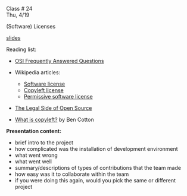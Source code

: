 
<div class="lecture2">
<div class="column_date">

Class # 24 <br>
Thu, 4/19

</div>

<div class="column_materials">
<p markdown="block">

(Software) Licenses

[slides](slides/week12/licenses.html)

Reading list:

- [OSI Frequently Answered Questions](https://opensource.org/faq)

- Wikipedia articles:
  - [Software license](https://en.wikipedia.org/wiki/Software_license#Software_licenses_and_copyright_law)
  - [Copyleft license](https://en.wikipedia.org/wiki/Copyleft)
  - [Permissive software license](https://en.wikipedia.org/wiki/Permissive_software_licence)

- [The Legal Side of Open Source](https://opensource.guide/legal/)


- [What is copyleft?](https://opensource.com/resources/what-is-copyleft)
by Ben Cotton




</p>
</div>

<div class="column_assign">
<p markdown="block">


__Presentation content:__
- brief intro to the project
- how complicated was the installation of development environment
- what went wrong
- what went well
- summary/descriptions of types of contributions that the team made
- how easy was it to collaborate within the team
- if you were doing this again, would you pick the same or different project





</p>
</div>

</div>
